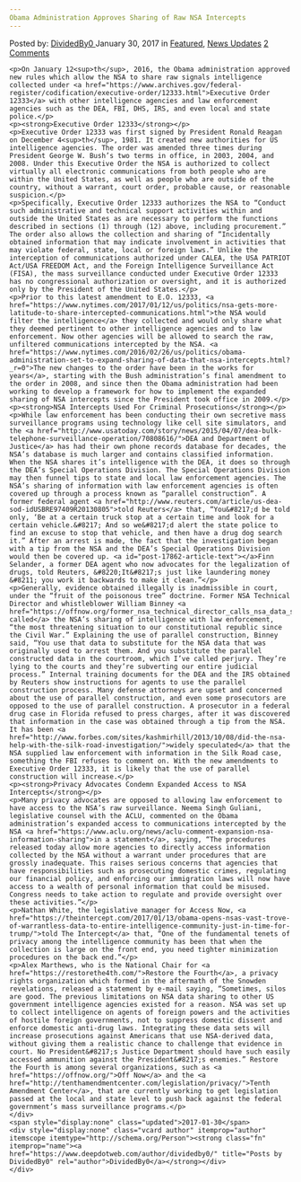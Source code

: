 ```yaml
---
Obama Administration Approves Sharing of Raw NSA Intercepts
---
```

<article class="post-listing post-17862 post type-post status-publish format-standard has-post-thumbnail hentry 
    <div class="post-inner">
        <span>Posted by: <a href="https://www.deepdotweb.com/author/dividedby0/" title="">DividedBy0 </a></span>
    <span>January 30, 2017</span>
    <span>in <a href="https://www.deepdotweb.com/category/deepdot-news/" rel="category tag">Featured</a>, <a href="https://www.deepdotweb.com/category/news-updates/" rel="category tag">News Updates</a></span>
    <span><a href="https://www.deepdotweb.com/2017/01/30/obama-administration-approves-sharing-of-raw-nsa-intercepts/#comments">2 Comments</a></span>
    </p>
    <div class="clear"></div>
    
    <p>On January 12<sup>th</sup>, 2016, the Obama administration approved new rules which allow the NSA to share raw signals intelligence collected under <a href="https://www.archives.gov/federal-register/codification/executive-order/12333.html">Executive Order 12333</a> with other intelligence agencies and law enforcement agencies such as the DEA, FBI, DHS, IRS, and even local and state police.</p>
    <p><strong>Executive Order 12333</strong></p>
    <p>Executive Order 12333 was first signed by President Ronald Reagan on December 4<sup>th</sup>, 1981. It created new authorities for US intelligence agencies. The order was amended three times during President George W. Bush’s two terms in office, in 2003, 2004, and 2008. Under this Executive Order the NSA is authorized to collect virtually all electronic communications from both people who are within the United States, as well as people who are outside of the country, without a warrant, court order, probable cause, or reasonable suspicion.</p>
    <p>Specifically, Executive Order 12333 authorizes the NSA to “Conduct such administrative and technical support activities within and outside the United States as are necessary to perform the functions described in sections (1) through (12) above, including procurement.” The order also allows the collection and sharing of “Incidentally obtained information that may indicate involvement in activities that may violate federal, state, local or foreign laws.” Unlike the interception of communications authorized under CALEA, the USA PATRIOT Act/USA FREEDOM Act, and the Foreign Intelligence Surveillance Act (FISA), the mass surveillance conducted under Executive Order 12333 has no congressional authorization or oversight, and it is authorized only by the President of the United States.</p>
    <p>Prior to this latest amendment to E.O. 12333, <a href="https://www.nytimes.com/2017/01/12/us/politics/nsa-gets-more-latitude-to-share-intercepted-communications.html">the NSA would filter the intelligence</a> they collected and would only share what they deemed pertinent to other intelligence agencies and to law enforcement. Now other agencies will be allowed to search the raw, unfiltered communications intercepted by the NSA. <a href="https://www.nytimes.com/2016/02/26/us/politics/obama-administration-set-to-expand-sharing-of-data-that-nsa-intercepts.html?_r=0">The new changes to the order have been in the works for years</a>, starting with the Bush administration’s final amendment to the order in 2008, and since then the Obama administration had been working to develop a framework for how to implement the expanded sharing of NSA intercepts since the President took office in 2009.</p>
    <p><strong>NSA Intercepts Used For Criminal Prosecutions</strong></p>
    <p>While law enforcement has been conducting their own secretive mass surveillance programs using technology like cell site simulators, and the <a href="http://www.usatoday.com/story/news/2015/04/07/dea-bulk-telephone-surveillance-operation/70808616/">DEA and Department of Justice</a> has had their own phone records database for decades, the NSA’s database is much larger and contains classified information. When the NSA shares it’s intelligence with the DEA, it does so through the DEA’s Special Operations Division. The Special Operations Division may then funnel tips to state and local law enforcement agencies. The NSA’s sharing of information with law enforcement agencies is often covered up through a process known as “parallel construction”. A former federal agent <a href="http://www.reuters.com/article/us-dea-sod-idUSBRE97409R20130805">told Reuters</a> that, “You&#8217;d be told only, ‘Be at a certain truck stop at a certain time and look for a certain vehicle.&#8217; And so we&#8217;d alert the state police to find an excuse to stop that vehicle, and then have a drug dog search it.” After an arrest is made, the fact that the investigation began with a tip from the NSA and the DEA’s Special Operations Division would then be covered up. <a id="post-17862-article-text"></a>Finn Selander, a former DEA agent who now advocates for the legalization of drugs, told Reuters, &#8220;It&#8217;s just like laundering money &#8211; you work it backwards to make it clean.”</p>
    <p>Generally, evidence obtained illegally is inadmissible in court, under the “fruit of the poisonous tree” doctrine. Former NSA Technical Director and whistleblower William Binney <a href="https://offnow.org/former_nsa_technical_director_calls_nsa_data_sharing_biggest_threat_since_civil_war/">has called</a> the NSA’s sharing of intelligence with law enforcement, “the most threatening situation to our constitutional republic since the Civil War.” Explaining the use of parallel construction, Binney said, “You use that data to substitute for the NSA data that was originally used to arrest them. And you substitute the parallel constructed data in the courtroom, which I’ve called perjury. They’re lying to the courts and they’re subverting our entire judicial process.” Internal training documents for the DEA and the IRS obtained by Reuters show instructions for agents to use the parallel construction process. Many defense attorneys are upset and concerned about the use of parallel construction, and even some prosecutors are opposed to the use of parallel construction. A prosecutor in a federal drug case in Florida refused to press charges, after it was discovered that information in the case was obtained through a tip from the NSA. It has been <a href="http://www.forbes.com/sites/kashmirhill/2013/10/08/did-the-nsa-help-with-the-silk-road-investigation/">widely speculated</a> that the NSA supplied law enforcement with information in the Silk Road case, something the FBI refuses to comment on. With the new amendments to Executive Order 12333, it is likely that the use of parallel construction will increase.</p>
    <p><strong>Privacy Advocates Condemn Expanded Access to NSA Intercepts</strong></p>
    <p>Many privacy advocates are opposed to allowing law enforcement to have access to the NSA’s raw surveillance. Neema Singh Guliani, legislative counsel with the ACLU, commented on the Obama administration’s expanded access to communications intercepted by the NSA <a href="https://www.aclu.org/news/aclu-comment-expansion-nsa-information-sharing">in a statement</a>, saying, “The procedures released today allow more agencies to directly access information collected by the NSA without a warrant under procedures that are grossly inadequate. This raises serious concerns that agencies that have responsibilities such as prosecuting domestic crimes, regulating our financial policy, and enforcing our immigration laws will now have access to a wealth of personal information that could be misused. Congress needs to take action to regulate and provide oversight over these activities.”</p>
    <p>Nathan White, the legislative manager for Access Now, <a href="https://theintercept.com/2017/01/13/obama-opens-nsas-vast-trove-of-warrantless-data-to-entire-intelligence-community-just-in-time-for-trump/">told The Intercept</a> that, “One of the fundamental tenets of privacy among the intelligence community has been that when the collection is large on the front end, you need tighter minimization procedures on the back end.”</p>
    <p>Alex Marthews, who is the National Chair for <a href="https://restorethe4th.com/">Restore the Fourth</a>, a privacy rights organization which formed in the aftermath of the Snowden revelations, released a statement by e-mail saying, “Sometimes, silos are good. The previous limitations on NSA data sharing to other US government intelligence agencies existed for a reason. NSA was set up to collect intelligence on agents of foreign powers and the activities of hostile foreign governments, not to suppress domestic dissent and enforce domestic anti-drug laws. Integrating these data sets will increase prosecutions against Americans that use NSA-derived data, without giving them a realistic chance to challenge that evidence in court. No President&#8217;s Justice Department should have such easily accessed ammunition against the President&#8217;s enemies.” Restore the Fourth is among several organizations, such as <a href="https://offnow.org/">Off Now</a> and the <a href="http://tenthamendmentcenter.com/legislation/privacy/">Tenth Amendment Center</a>, that are currently working to get legislation passed at the local and state level to push back against the federal government’s mass surveillance programs.</p>
    </div>
    <span style="display:none" class="updated">2017-01-30</span>
    <div style="display:none" class="vcard author" itemprop="author" itemscope itemtype="http://schema.org/Person"><strong class="fn" itemprop="name"><a href="https://www.deepdotweb.com/author/dividedby0/" title="Posts by DividedBy0" rel="author">DividedBy0</a></strong></div>
    </div>
</article>

